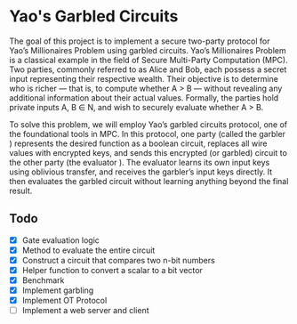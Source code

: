 # Yao's Garbled Circuits
The goal of this project is to implement a secure two-party protocol for Yao’s Millionaires Problem using garbled circuits. Yao’s Millionaires Problem is a classical example in the field of Secure Multi-Party Computation (MPC). Two parties, commonly referred to as Alice and Bob, each possess a secret input representing their respective wealth. Their objective is to determine who is richer — that is, to compute whether A > B — without revealing any additional information about their actual values. Formally, the parties hold private inputs A, B ∈ N, and wish to securely evaluate whether A > B.

To solve this problem, we will employ Yao’s garbled circuits protocol, one of the foundational tools in MPC. In this protocol, one party (called the garbler ) represents the desired function as a boolean circuit, replaces all wire values with encrypted keys, and sends this encrypted (or garbled) circuit to the other party (the evaluator ). The evaluator learns its own input keys using oblivious transfer, and receives the garbler’s input keys directly. It then evaluates the garbled circuit without learning anything beyond the final result.

## Todo
- [x] Gate evaluation logic
- [x] Method to evaluate the entire circuit
- [x] Construct a circuit that compares two n-bit numbers
- [x] Helper function to convert a scalar to a bit vector
- [x] Benchmark
- [x] Implement garbling
- [x] Implement OT Protocol
- [ ] Implement a web server and client
